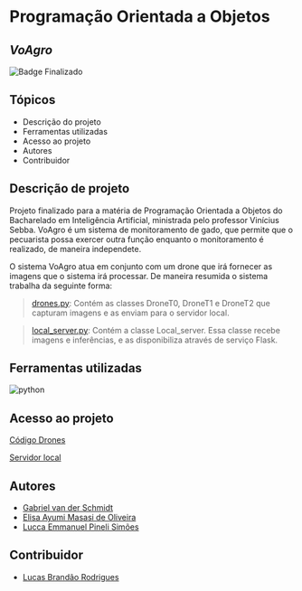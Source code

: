 # Programação Orientada a Objetos
## _VoAgro_

![Badge Finalizado](http://img.shields.io/static/v1?label=STATUS&message=%20FINALIZADO&color=GREEN&style=for-the-badge)

## Tópicos
- Descrição do projeto 
- Ferramentas utilizadas
- Acesso ao projeto 
- Autores
- Contribuidor

## Descrição de projeto
Projeto finalizado para a matéria de Programação Orientada a Objetos do Bacharelado em Inteligência Artificial, ministrada pelo professor Vinícius Sebba. VoAgro é um sistema de monitoramento de gado, que permite que o pecuarista possa exercer outra função enquanto o monitoramento é realizado, de maneira independete. 

O sistema VoAgro atua em conjunto com um drone que irá fornecer as imagens que o sistema irá processar. De maneira resumida o sistema trabalha da seguinte forma: 

> [drones.py](https://github.com/GabrielvanderSchmidt/BIA_ProjetoPOO_VoAgro/blob/main/drones.py): Contém as classes DroneT0, DroneT1 e DroneT2 que capturam imagens e as enviam para o servidor local.

> [local_server.py](https://github.com/GabrielvanderSchmidt/BIA_ProjetoPOO_VoAgro/blob/main/local_server.py): Contém a classe Local_server. Essa classe recebe imagens e inferências, e as disponibiliza através de serviço Flask.

## Ferramentas utilizadas
![python](https://img.olhardigital.com.br/wp-content/uploads/2020/04/20200423030657-1131x450.jpg)

## Acesso ao projeto
[Código Drones](https://github.com/GabrielvanderSchmidt/BIA_ProjetoPOO_VoAgro/blob/main/drones.py)

[Servidor local](https://github.com/GabrielvanderSchmidt/BIA_ProjetoPOO_VoAgro/blob/main/local_server.py)

## Autores
- [Gabriel van der Schmidt](https://github.com/GabrielvanderSchmidt)
- [Elisa Ayumi Masasi de Oliveira](https://github.com/elisayumi)
- [Lucca Emmanuel Pineli Simões](https://github.com/lucca11235)

## Contribuidor 
- [Lucas Brandão Rodrigues](https://github.com/lucasbrandao4770)
